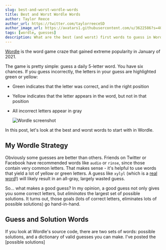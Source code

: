 ```yaml
---
slug: best-and-worst-wordle-words
title: Best and Worst Wordle Words
author: Taylor Reece
author_url: https://twitter.com/taylorreeceSD
author_image_url: https://avatars1.githubusercontent.com/u/3622586?s=400&u=92d81adf0d87e31ac26d0f335e154697c2e5d04a&v=4
tags: [wordle, guesses]
description: What are the best (and worst) first words to guess in Wordle?
---
```


[Wordle](https://www.powerlanguage.co.uk/wordle/) is the word game craze that gained extreme popularity in January of 2021.

The game is pretty simple: guess a daily 5-letter word.
You have six chances.
If you guess incorrectly, the letters in your guess are highlighted green or yellow:

- Green indicates that the letter was correct, and in the right position
- Yellow indicates that the letter appears in the word, but not in that position
- All incorrect letters appear in gray

  ![Wordle screenshot](/img/wordle-screenshot.png)

In this post, let's look at the best and worst words to start with in Wordle.

## My Wordle Strategy

Obviously some guesses are better than others.
Friends on Twitter or Facebook have recommended words like `audio` or `rinse`, since those contain very common letters.
That makes sense - it's helpful to use words that yield a lot of yellow or green letters.
A guess like `xylyl` (which is a [real word](https://www.merriam-webster.com/medical/xylyl)!) will likely result in an all-gray, largely wasted guess.

So... what makes a good guess?
In my opinion, a good guess not only gives you some correct letters, but _eliminates_ the largest set of possible solutions.
It turns out, those goals (lots of correct letters, eliminates lots of possible solutions) go hand-in-hand.

## Guess and Solution Words

If you look at Wordle's source code, there are two sets of words: possible solutions, and a dictionary of valid guesses you can make.
I've posted the [possible solutions]
